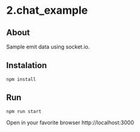 # 2.chat_example

## About
Sample emit data using socket.io.

## Instalation
```
npm install
```

## Run
```
npm run start
```
Open in your favorite browser http://localhost:3000